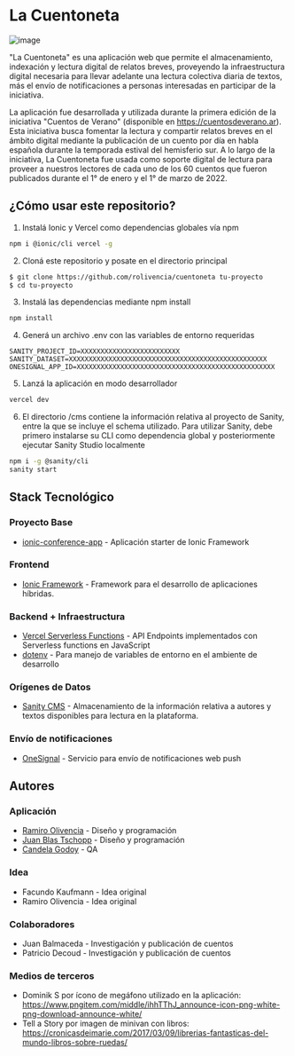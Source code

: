 # La Cuentoneta

![image](https://user-images.githubusercontent.com/32349705/162515396-e6a330ae-0eeb-426f-83c3-e00df240c962.png)

"La Cuentoneta" es una aplicación web que permite el almacenamiento, indexación y lectura digital de relatos breves, proveyendo la infraestructura digital necesaria para llevar adelante una lectura colectiva diaria de textos, más el envío de notificaciones a personas interesadas en participar de la iniciativa.

La aplicación fue desarrollada y utilizada durante la primera edición de la iniciativa "Cuentos de Verano" (disponible en https://cuentosdeverano.ar). Esta iniciativa busca fomentar la lectura y compartir relatos breves en el ámbito digital mediante la publicación de un cuento por día en habla española durante la temporada estival del hemisferio sur. A lo largo de la iniciativa, La Cuentoneta fue usada como soporte digital de lectura para proveer a nuestros lectores de cada uno de los 60 cuentos que fueron publicados durante el 1° de enero y el 1° de marzo de 2022.

## ¿Cómo usar este repositorio?

1. Instalá Ionic y Vercel como dependencias globales vía npm
```bash
npm i @ionic/cli vercel -g
```
2. Cloná este repositorio y posate en el directorio principal 
```bash
$ git clone https://github.com/rolivencia/cuentoneta tu-proyecto
$ cd tu-proyecto
```
3. Instalá las dependencias mediante npm install
```bash
npm install
```
4. Generá un archivo .env con las variables de entorno requeridas
```
SANITY_PROJECT_ID=XXXXXXXXXXXXXXXXXXXXXXXXX
SANITY_DATASET=XXXXXXXXXXXXXXXXXXXXXXXXXXXXXXXXXXXXXXXXXXXXXXXXXX
ONESIGNAL_APP_ID=XXXXXXXXXXXXXXXXXXXXXXXXXXXXXXXXXXXXXXXXXXXXXXXXXX
```
5. Lanzá la aplicación en modo desarrollador
```bash
vercel dev
```
6. El directorio /cms contiene la información relativa al proyecto de Sanity, entre la que se incluye el schema utilizado. Para utilizar Sanity, debe primero instalarse su CLI como dependencia global y posteriormente ejecutar Sanity Studio localmente
```bash
npm i -g @sanity/cli
sanity start
```


## Stack Tecnológico

### Proyecto Base
* [ionic-conference-app](https://github.com/ionic-team/ionic-conference-app) - Aplicación starter de Ionic Framework
### Frontend
* [Ionic Framework](https://github.com/ionic-team/ionic-framework) - Framework para el desarrollo de aplicaciones híbridas.
### Backend + Infraestructura
* [Vercel Serverless Functions](https://vercel.com/docs/concepts/functions/serverless-functions) - API Endpoints implementados con Serverless functions en JavaScript
* [dotenv](https://github.com/motdotla/dotenv) - Para manejo de variables de entorno en el ambiente de desarrollo
### Orígenes de Datos
* [Sanity CMS](https://www.sanity.io/) - Almacenamiento de la información relativa a autores y textos disponibles para lectura en la plataforma.
### Envío de notificaciones
* [OneSignal](https://onesignal.com/) - Servicio para envío de notificaciones web push

## Autores
### Aplicación
* [Ramiro Olivencia](https://www.linkedin.com/in/rolivencia/) - Diseño y programación
* [Juan Blas Tschopp](https://www.linkedin.com/in/jbtschopp/) - Diseño y programación
* [Candela Godoy](https://www.linkedin.com/in/candelagodoy/) - QA

### Idea
* Facundo Kaufmann - Idea original
* Ramiro Olivencia - Idea original

### Colaboradores
* Juan Balmaceda - Investigación y publicación de cuentos
* Patricio Decoud - Investigación y publicación de cuentos

### Medios de terceros
- Dominik S por ícono de megáfono utilizado en la aplicación: https://www.pngitem.com/middle/ihhTThJ_announce-icon-png-white-png-download-announce-white/
- Tell a Story por imagen de minivan con libros: https://cronicasdeimarie.com/2017/03/09/librerias-fantasticas-del-mundo-libros-sobre-ruedas/ 
